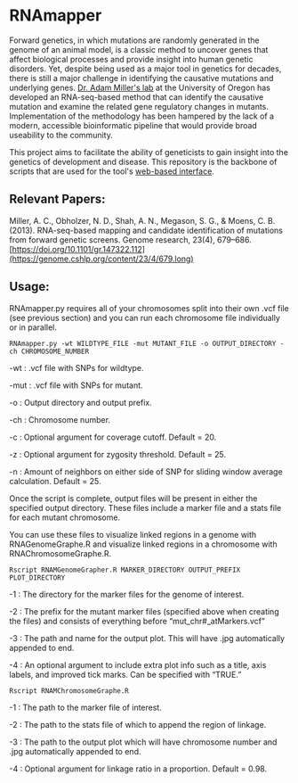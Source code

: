 # RNAmapper

Forward genetics, in which mutations are randomly generated in the genome of an animal model, is a classic method to uncover genes that affect biological processes and provide insight into human genetic disorders. Yet, despite being used as a major tool in genetics for decades, there is still a major challenge in identifying the causative mutations and underlying genes. [Dr. Adam Miller's lab](https://www.adammillerlab.com/) at the University of Oregon has developed an RNA-seq-based method that can identify the causative mutation and examine the related gene regulatory changes in mutants. Implementation of the methodology has been hampered by the lack of a modern, accessible bioinformatic pipeline that would provide broad useability to the community.

This project aims to facilitate the ability of geneticists to gain insight into the genetics of development and disease. This repository is the backbone of scripts that are used for the tool's [web-based interface](https://github.com/ramzymulla/RNAmApp).

## Relevant Papers:

Miller, A. C., Obholzer, N. D., Shah, A. N., Megason, S. G., & Moens, C. B. (2013). RNA-seq-based mapping and candidate identification of mutations from forward genetic screens. Genome research, 23(4), 679–686. [https://doi.org/10.1101/gr.147322.112](https://genome.cshlp.org/content/23/4/679.long)

## Usage:

RNAmapper.py requires all of your chromosomes split into their own .vcf file (see previous section) and you can run each chromosome file individually or in parallel.

`RNAmapper.py -wt WILDTYPE_FILE -mut MUTANT_FILE -o OUTPUT_DIRECTORY -ch CHROMOSOME_NUMBER`

-wt : .vcf file with SNPs for wildtype.

-mut : .vcf file with SNPs for mutant.

-o : Output directory and output prefix.

-ch : Chromosome number.

-c : Optional argument for coverage cutoff. Default = 20.

-z : Optional argument for zygosity threshold. Default = 25.

-n : Amount of neighbors on either side of SNP for sliding window average calculation. Default = 25.

Once the script is complete, output files will be present in either the specified output directory. These files include a marker file and a stats file for each mutant chromosome.

You can use these files to visualize linked regions in a genome with RNAGenomeGraphe.R and visualize linked regions in a chromosome with RNAChromosomeGraphe.R.

`Rscript RNAMGenomeGrapher.R MARKER_DIRECTORY OUTPUT_PREFIX PLOT_DIRECTORY`

-1 : The directory for the marker files for the genome of interest.

-2 : The prefix for the mutant marker files (specified above when creating the files) and consists of everything before “mut_chr#_atMarkers.vcf”

-3 : The path and name for the output plot. This will have .jpg automatically appended to end.

-4 : An optional argument to include extra plot info such as a title, axis labels, and improved tick marks. Can be specified with “TRUE.”

`Rscript RNAMChromosomeGraphe.R`

-1 : The path to the marker file of interest.

-2 : The path to the stats file of which to append the region of linkage.

-3 : The path to the output plot which will have chromosome number and .jpg automatically appended to end.

-4 : Optional argument for linkage ratio in a proportion. Default = 0.98.

